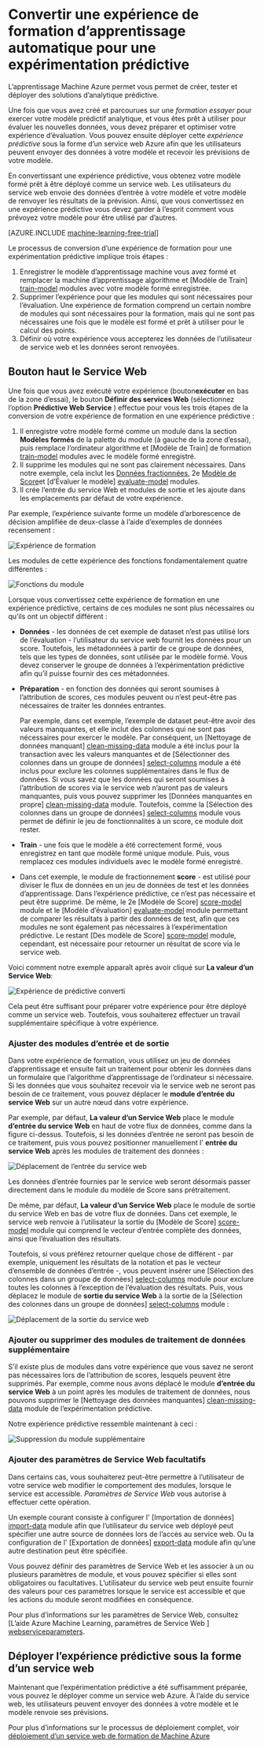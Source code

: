 <properties
    pageTitle="Convertir une expérience de formation d’apprentissage automatique pour une expérimentation prédictive | Microsoft Azure"
    description="Comment convertir une expérience de formation apprentissage automatique, utilisée pour la formation de votre modèle prédictif analytique, pour une expérience prédictive, qui peut être déployée comme un service web."
    services="machine-learning"
    documentationCenter=""
    authors="garyericson"
    manager="jhubbard"
    editor="cgronlun"/>

<tags
    ms.service="machine-learning"
    ms.workload="data-services"
    ms.tgt_pltfrm="na"
    ms.devlang="na"
    ms.topic="article"
    ms.date="08/19/2016"
    ms.author="garye"/>

# <a name="convert-a-machine-learning-training-experiment-to-a-predictive-experiment"></a>Convertir une expérience de formation d’apprentissage automatique pour une expérimentation prédictive

L’apprentissage Machine Azure permet vous permet de créer, tester et déployer des solutions d’analytique prédictive.

Une fois que vous avez créé et parcourues sur une *formation essayer* pour exercer votre modèle prédictif analytique, et vous êtes prêt à utiliser pour évaluer les nouvelles données, vous devez préparer et optimiser votre expérience d’évaluation. Vous pouvez ensuite déployer cette *expérience prédictive* sous la forme d’un service web Azure afin que les utilisateurs peuvent envoyer des données à votre modèle et recevoir les prévisions de votre modèle.

En convertissant une expérience prédictive, vous obtenez votre modèle formé prêt à être déployé comme un service web. Les utilisateurs du service web envoie des données d’entrée à votre modèle et votre modèle de renvoyer les résultats de la prévision. Ainsi, que vous convertissez en une expérience prédictive vous devez garder à l’esprit comment vous prévoyez votre modèle pour être utilisé par d’autres.

[AZURE.INCLUDE [machine-learning-free-trial](../../includes/machine-learning-free-trial.md)]

Le processus de conversion d’une expérience de formation pour une expérimentation prédictive implique trois étapes :

1.  Enregistrer le modèle d’apprentissage machine vous avez formé et remplacer la machine d’apprentissage algorithme et [Modèle de Train] [ train-model] modules avec votre modèle formé enregistrée.
2.  Supprimer l’expérience pour que les modules qui sont nécessaires pour l’évaluation. Une expérience de formation comprend un certain nombre de modules qui sont nécessaires pour la formation, mais qui ne sont pas nécessaires une fois que le modèle est formé et prêt à utiliser pour le calcul des points.
3.  Définir où votre expérience vous accepterez les données de l’utilisateur de service web et les données seront renvoyées.

## <a name="set-up-web-service-button"></a>Bouton haut le Service Web

Une fois que vous avez exécuté votre expérience (bouton**exécuter** en bas de la zone d’essai), le bouton **Définir des services Web** (sélectionnez l’option **Prédictive Web Service** ) effectue pour vous les trois étapes de la conversion de votre expérience de formation en une expérience prédictive :

1.  Il enregistre votre modèle formé comme un module dans la section **Modèles formés** de la palette du module (à gauche de la zone d’essai), puis remplace l’ordinateur algorithme et [Modèle de Train] de formation[ train-model] modules avec le modèle formé enregistré.
2.  Il supprime les modules qui ne sont pas clairement nécessaires. Dans notre exemple, cela inclut les [Données fractionnées][split], 2e [Modèle de Score][score-model]et [d’Évaluer le modèle] [ evaluate-model] modules.
3.  Il crée l’entrée du service Web et modules de sortie et les ajoute dans les emplacements par défaut de votre expérience.

Par exemple, l’expérience suivante forme un modèle d’arborescence de décision amplifiée de deux-classe à l’aide d’exemples de données recensement :

![Expérience de formation][figure1]

Les modules de cette expérience des fonctions fondamentalement quatre différentes :

![Fonctions du module][figure2]

Lorsque vous convertissez cette expérience de formation en une expérience prédictive, certains de ces modules ne sont plus nécessaires ou qu’ils ont un objectif différent :

- **Données** - les données de cet exemple de dataset n’est pas utilisé lors de l’évaluation - l’utilisateur du service web fournit les données pour un score. Toutefois, les métadonnées à partir de ce groupe de données, tels que les types de données, sont utilisée par le modèle formé. Vous devez conserver le groupe de données à l’expérimentation prédictive afin qu’il puisse fournir des ces métadonnées.

- **Préparation** - en fonction des données qui seront soumises à l’attribution de scores, ces modules peuvent ou n’est peut-être pas nécessaires de traiter les données entrantes.

    Par exemple, dans cet exemple, l’exemple de dataset peut-être avoir des valeurs manquantes, et elle inclut des colonnes qui ne sont pas nécessaires pour exercer le modèle. Par conséquent, un [Nettoyage de données manquant] [ clean-missing-data] module a été inclus pour la transaction avec les valeurs manquantes et de [Sélectionner des colonnes dans un groupe de données] [ select-columns] module a été inclus pour exclure les colonnes supplémentaires dans le flux de données. Si vous savez que les données qui seront soumises à l’attribution de scores via le service web n’auront pas de valeurs manquantes, puis vous pouvez supprimer les [Données manquantes en propre] [ clean-missing-data] module. Toutefois, comme la [Sélection des colonnes dans un groupe de données] [ select-columns] module vous permet de définir le jeu de fonctionnalités à un score, ce module doit rester.

- **Train** - une fois que le modèle a été correctement formé, vous enregistrez en tant que modèle formé unique module. Puis, vous remplacez ces modules individuels avec le modèle formé enregistré.

- Dans cet exemple, le module de fractionnement **score** - est utilisé pour diviser le flux de données en un jeu de données de test et les données d’apprentissage. Dans l’expérience prédictive, ce n’est pas nécessaire et peut être supprimé. De même, le 2e [Modèle de Score] [ score-model] module et le [Modèle d’évaluation] [ evaluate-model] module permettant de comparer les résultats à partir des données de test, afin que ces modules ne sont également pas nécessaires à l’expérimentation prédictive. Le restant [Des modèle de Score] [ score-model] module, cependant, est nécessaire pour retourner un résultat de score via le service web.

Voici comment notre exemple apparaît après avoir cliqué sur **La valeur d’un Service Web**:

![Expérience de prédictive converti][figure3]

Cela peut être suffisant pour préparer votre expérience pour être déployé comme un service web. Toutefois, vous souhaiterez effectuer un travail supplémentaire spécifique à votre expérience.

### <a name="adjust-input-and-output-modules"></a>Ajuster des modules d’entrée et de sortie

Dans votre expérience de formation, vous utilisez un jeu de données d’apprentissage et ensuite fait un traitement pour obtenir les données dans un formulaire que l’algorithme d’apprentissage de l’ordinateur si nécessaire. Si les données que vous souhaitez recevoir via le service web ne seront pas besoin de ce traitement, vous pouvez déplacer le **module d’entrée du service Web** sur un autre nœud dans votre expérience.

Par exemple, par défaut, **La valeur d’un Service Web** place le module **d’entrée du service Web** en haut de votre flux de données, comme dans la figure ci-dessus. Toutefois, si les données d’entrée ne seront pas besoin de ce traitement, puis vous pouvez positionner manuellement l' **entrée du service Web** après les modules de traitement des données :

![Déplacement de l’entrée du service web][figure4]

Les données d’entrée fournies par le service web seront désormais passer directement dans le module du modèle de Score sans prétraitement.

De même, par défaut, **La valeur d’un Service Web** place le module de sortie du service Web en bas de votre flux de données. Dans cet exemple, le service web renvoie à l’utilisateur la sortie du [Modèle de Score] [ score-model] module qui comprend le vecteur d’entrée complète des données, ainsi que l’évaluation des résultats.

Toutefois, si vous préférez retourner quelque chose de différent - par exemple, uniquement les résultats de la notation et pas le vecteur d’ensemble de données d’entrée -, vous peuvent insérer une [Sélection des colonnes dans un groupe de données] [ select-columns] module pour exclure toutes les colonnes à l’exception de l’évaluation des résultats. Puis, vous déplacez le module de **sortie du service Web** à la sortie de la [Sélection des colonnes dans un groupe de données] [ select-columns] module :

![Déplacement de la sortie du service web][figure5]

### <a name="add-or-remove-additional-data-processing-modules"></a>Ajouter ou supprimer des modules de traitement de données supplémentaire

S’il existe plus de modules dans votre expérience que vous savez ne seront pas nécessaires lors de l’attribution de scores, lesquels peuvent être supprimés. Par exemple, comme nous avons déplacé le module **d’entrée du service Web** à un point après les modules de traitement de données, nous pouvons supprimer le [Nettoyage des données manquantes] [ clean-missing-data] module de l’expérimentation prédictive.

Notre expérience prédictive ressemble maintenant à ceci :

![Suppression du module supplémentaire][figure6]

### <a name="add-optional-web-service-parameters"></a>Ajouter des paramètres de Service Web facultatifs

Dans certains cas, vous souhaiterez peut-être permettre à l’utilisateur de votre service web modifier le comportement des modules, lorsque le service est accessible. *Paramètres de Service Web* vous autorise à effectuer cette opération.

Un exemple courant consiste à configurer l' [Importation de données] [ import-data] module afin que l’utilisateur du service web déployé peut spécifier une autre source de données lors de l’accès au service web. Ou la configuration de l' [Exportation de données] [ export-data] module afin qu’une autre destination peut être spécifiée.

Vous pouvez définir des paramètres de Service Web et les associer à un ou plusieurs paramètres de module, et vous pouvez spécifier si elles sont obligatoires ou facultatives. L’utilisateur du service web peut ensuite fournir des valeurs pour ces paramètres lorsque le service est accessible et que les actions du module seront modifiées en conséquence.

Pour plus d’informations sur les paramètres de Service Web, consultez [L’aide Azure Machine Learning, paramètres de Service Web ] [ webserviceparameters].

[webserviceparameters]: machine-learning-web-service-parameters.md


## <a name="deploy-the-predictive-experiment-as-a-web-service"></a>Déployer l’expérience prédictive sous la forme d’un service web

Maintenant que l’expérimentation prédictive a été suffisamment préparée, vous pouvez le déployer comme un service web Azure. À l’aide du service web, les utilisateurs peuvent envoyer des données à votre modèle et le modèle renvoie ses prévisions.

Pour plus d’informations sur le processus de déploiement complet, voir [déploiement d’un service web de formation de Machine Azure][deploy]

[deploy]: machine-learning-publish-a-machine-learning-web-service.md


<!-- Images -->
[figure1]:./media/machine-learning-convert-training-experiment-to-scoring-experiment/figure1.png
[figure2]:./media/machine-learning-convert-training-experiment-to-scoring-experiment/figure2.png
[figure3]:./media/machine-learning-convert-training-experiment-to-scoring-experiment/figure3.png
[figure4]:./media/machine-learning-convert-training-experiment-to-scoring-experiment/figure4.png
[figure5]:./media/machine-learning-convert-training-experiment-to-scoring-experiment/figure5.png
[figure6]:./media/machine-learning-convert-training-experiment-to-scoring-experiment/figure6.png


<!-- Module References -->
[clean-missing-data]: https://msdn.microsoft.com/library/azure/d2c5ca2f-7323-41a3-9b7e-da917c99f0c4/
[evaluate-model]: https://msdn.microsoft.com/library/azure/927d65ac-3b50-4694-9903-20f6c1672089/
[select-columns]: https://msdn.microsoft.com/library/azure/1ec722fa-b623-4e26-a44e-a50c6d726223/
[import-data]: https://msdn.microsoft.com/library/azure/4e1b0fe6-aded-4b3f-a36f-39b8862b9004/
[score-model]: https://msdn.microsoft.com/library/azure/401b4f92-e724-4d5a-be81-d5b0ff9bdb33/
[split]: https://msdn.microsoft.com/library/azure/70530644-c97a-4ab6-85f7-88bf30a8be5f/
[train-model]: https://msdn.microsoft.com/library/azure/5cc7053e-aa30-450d-96c0-dae4be720977/
[export-data]: https://msdn.microsoft.com/library/azure/7a391181-b6a7-4ad4-b82d-e419c0d6522c/

